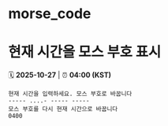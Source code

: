 # morse_code
# 현재 시간을 모스 부호 표시
<!-- MORSE_TIME_START -->
🗓️ **2025-10-27** | ⏰ **04:00 (KST)**

```
현재 시간을 입력하세요. 모스 부호로 바꿉니다
----- ....- ----- -----
모스 부호를 다시 현재 시간으로 바꿉니다
0400
```
<!-- MORSE_TIME_END -->

